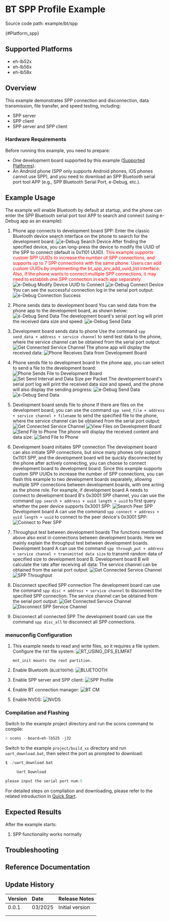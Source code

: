 # BT SPP Profile Example

Source code path: example/bt/spp

{#Platform_spp}
## Supported Platforms
<!-- Which boards and chip platforms are supported -->
+ eh-lb52x
+ eh-lb56x
+ eh-lb58x

## Overview
<!-- Example introduction -->
This example demonstrates SPP connection and disconnection, data transmission, file transfer, and speed testing, including:
+ SPP server
+ SPP client
+ SPP server and SPP client

### Hardware Requirements
Before running this example, you need to prepare:
+ One development board supported by this example ([Supported Platforms](#Platform_spp)).
+ An Android phone (SPP only supports Android phones, iOS phones cannot use SPP), and you need to download an SPP Bluetooth serial port tool APP (e.g., SPP Bluetooth Serial Port, e-Debug, etc.).

## Example Usage
<!-- Instructions on how to use the example, such as connecting hardware pins to observe waveforms, compilation and flashing can reference related documentation.
For rt_device examples, you also need to list the configuration switches used in this example, such as PWM example uses PWM1, which needs to be enabled in the onchip menu -->
The example will enable Bluetooth by default at startup, and the phone can enter the SPP Bluetooth serial port tool APP to search and connect (using e-Debug app as an example):

1. Phone app connects to development board SPP:
Enter the classic Bluetooth device search interface on the phone to search for the development board:
![e-Debug Search Device](./assets/1.png)
After finding the specified device, you can long-press the device to modify the UUID of the SPP to connect (default is 0x1101 UUID). <font color=red>This example supports custom SPP UUIDs to increase the number of SPP connections, and supports up to 7 SPP connections with the same phone. Users can add custom UUIDs by implementing the bt_spp_srv_add_uuid_list interface. Also, if the phone wants to connect multiple SPP connections, it may need to establish one SPP connection in each app separately.</font>
![e-Debug Modify Device UUID to Connect](./assets/2.png)
![e-Debug Connect Device](./assets/3.png)
You can see the successful connection log in the serial port output:
![e-Debug Connection Success](./assets/4.png)

2. Phone sends data to development board
You can send data from the phone app to the development board, as shown below:
![e-Debug Send Data](./assets/7.png)
The development board's serial port log will print the received data size and speed:
![e-Debug Send Data](./assets/11.png)

3. Development board sends data to phone
Use the command `spp send_data + address + service channel` to send test data to the phone, where the service channel can be obtained from the serial port output:
![Get Connected Service Channel](./assets/5.png)
The phone app will display the received data:
![Phone Receives Data from Development Board](./assets/6.png)

4. Phone sends file to development board
In the phone app, you can select to send a file to the development board:
![Phone Sends File to Development Board](./assets/8.png)
![Set Send Interval and Data Size per Packet](./assets/9.png)
The development board's serial port log will print the received data size and speed, and the phone will also display the sending progress:
![e-Debug Send Data](./assets/11.png)
![e-Debug Send Data](./assets/10.png)

5. Development board sends file to phone
If there are files on the development board, you can use the command `spp send_file + address + service channel + filename` to send the specified file to the phone, where the service channel can be obtained from the serial port output:
![Get Connected Service Channel](./assets/5.png)
![View Files on Development Board](./assets/12.png)
![Send File to Phone](./assets/13.png)
The phone will display the received content and data size:
![Send File to Phone](./assets/14.png)

6. Development board initiates SPP connection
The development board can also initiate SPP connections, but since many phones only support 0x1101 SPP, and the development board will be quickly disconnected by the phone after actively connecting, you can choose to connect development board to development board.
Since this example supports custom SPP UUIDs to increase the number of SPP connections, you can flash this example to two development boards separately, allowing multiple SPP connections between development boards, with one acting as the phone role.
For example, if development board A needs to connect to development board B's 0x3001 SPP channel, you can use the command `spp search + address + uuid length + uuid` to first query whether the peer device supports 0x3001 SPP:
![Search Peer SPP](./assets/spp_search.png)
Development board A can use the command `spp connect + address + uuid length + uuid` to connect to the peer device's 0x3001 SPP:
![Connect to Peer SPP](./assets/spp_connect.png)

7. Throughput test between development boards
The functions mentioned above also exist in connections between development boards. Here we mainly explain the throughput test between development boards. Development board A can use the command `spp through_put + address + service channel + transmitted data size` to transmit random data of specified size to development board B. Development board B will calculate the rate after receiving all data:
The service channel can be obtained from the serial port output:
![Get Connected Service Channel](./assets/5.png)
![SPP Throughput](./assets/spp_through_put.png)

8. Disconnect specified SPP connection
The development board can use the command `spp disc + address + service channel` to disconnect the specified SPP connection:
The service channel can be obtained from the serial port output:
![Get Connected Service Channel](./assets/5.png)
![Disconnect SPP Service Channel](./assets/spp_disconnect.png)

9. Disconnect all connected SPP
The development board can use the command `spp disc_all` to disconnect all SPP connections.

### menuconfig Configuration

1. This example needs to read and write files, so it requires a file system. Configure the `FAT` file system:
![RT_USING_DFS_ELMFAT](./assets/mc_fat.png)

     ```{tip}
     mnt_init mounts the root partition.
     ```
2. Enable Bluetooth (`BLUETOOTH`):
![BLUETOOTH](./assets/mc_bluetooth.png)
3. Enable SPP server and SPP client:
![SPP Profile](./assets/mc_bt_spp.png)
4. Enable BT connection manager:
![BT CM](./assets/mc_bt_cm.png)
5. Enable NVDS:
![NVDS](./assets/mc_bt_nvds.png)

### Compilation and Flashing
Switch to the example project directory and run the scons command to compile:
```c
> scons --board=eh-lb525 -j32
```
Switch to the example `project/build_xx` directory and run `uart_download.bat`, then select the port as prompted to download:
```c
$ ./uart_download.bat

     Uart Download

please input the serial port num:5
```
For detailed steps on compilation and downloading, please refer to the related introduction in [Quick Start](/quickstart/get-started.md).

## Expected Results
<!-- Explain the example running results, such as which LEDs will light up, which logs will be printed, so users can judge whether the example is running normally. Results can be explained step by step combined with code -->
After the example starts:
1. SPP functionality works normally

## Troubleshooting

## Reference Documentation
<!-- For rt_device examples, RT-Thread official documentation provides detailed explanations, you can add webpage links here, for example, refer to RT-Thread's [RTC Documentation](https://www.rt-thread.org/document/site/#/rt-thread-version/rt-thread-standard/programming-manual/device/rtc/rtc) -->

## Update History
|Version |Date   |Release Notes |
|:---|:---|:---|
|0.0.1 |03/2025 |Initial version |
| | | |
| | | |